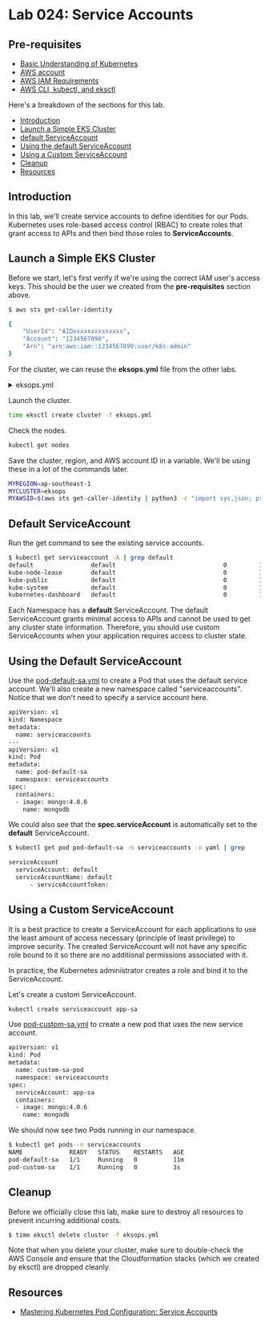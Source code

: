 # Lab 024: Service Accounts


## Pre-requisites

- [Basic Understanding of Kubernetes](../../README.md#kubernetes)
- [AWS account](../../pages/01-Pre-requisites/labs-optional-tools/README.md#create-an-aws-account)
- [AWS IAM Requirements](../../pages/01-Pre-requisites/labs-optional-tools/01-AWS-IAM-requirements.md)
- [AWS CLI, kubectl, and eksctl](../../pages/01-Pre-requisites/labs-kubernetes-pre-requisites/README.md#install-cli-tools) 

Here's a breakdown of the sections for this lab.

- [Introduction](#introduction)
- [Launch a Simple EKS Cluster](#launch-a-simple-eks-cluster)
- [default ServiceAccount](#default-serviceaccount)
- [Using the default ServiceAccount](#using-the-default-serviceaccount)
- [Using a Custom ServiceAccount](#using-a-custom-serviceaccount)
- [Cleanup](#cleanup)
- [Resources](#resources)


## Introduction

In this lab, we'll create service accounts to define identities for our Pods. Kubernetes uses role-based access control (RBAC) to create roles that grant access to APIs and then bind those roles to **ServiceAccounts**.

## Launch a Simple EKS Cluster

Before we start, let's first verify if we're using the correct IAM user's access keys. This should be the user we created from the **pre-requisites** section above.

```bash
$ aws sts get-caller-identity 
```
```bash
{
    "UserId": "AIDxxxxxxxxxxxxxx",
    "Account": "1234567890",
    "Arn": "arn:aws:iam::1234567890:user/k8s-admin"
} 
```

For the cluster, we can reuse the **eksops.yml** file from the other labs.

<details><summary> eksops.yml </summary>
 
```bash
apiVersion: eksctl.io/v1alpha5
# apiVersion: client.authentication.k8s.io/v1beta1
kind: ClusterConfig

metadata:
    version: "1.23"
    name: eksops
    region: ap-southeast-1 
nodeGroups:
    -   name: ng-dover
        instanceType: t3.large
        minSize: 1
        maxSize: 5
        desiredCapacity: 3
        ssh: 
            publicKeyName: "k8s-kp"
```
 
</details>

Launch the cluster.

```bash
time eksctl create cluster -f eksops.yml 
```

Check the nodes.

```bash
kubectl get nodes 
```

Save the cluster, region, and AWS account ID in a variable. We'll be using these in a lot of the commands later.

```bash
MYREGION=ap-southeast-1
MYCLUSTER=eksops 
MYAWSID=$(aws sts get-caller-identity | python3 -c "import sys,json; print (json.load(sys.stdin)['Account'])")
```



## Default ServiceAccount 

Run the get command to see the existing service accounts.

```bash
$ kubectl get serviceaccount -A | grep default
default                default                              0         137d
kube-node-lease        default                              0         137d
kube-public            default                              0         137d
kube-system            default                              0         137d
kubernetes-dashboard   default                              0         137d
```

Each Namespace has a **default** ServiceAccount. The default ServiceAccount grants minimal access to APIs and cannot be used to get any cluster state information. Therefore, you should use custom ServiceAccounts when your application requires access to cluster state.


## Using the Default ServiceAccount 

Use the [pod-default-sa.yml](./pod-default-sa.yml) to create a Pod that uses the default service account. We'll also create a new namespace called "serviceaccounts". Notice that we don't need to specify a service account here.

```bash
apiVersion: v1
kind: Namespace
metadata:
  name: serviceaccounts
---
apiVersion: v1
kind: Pod
metadata:
  name: pod-default-sa 
  namespace: serviceaccounts
spec:
  containers:
  - image: mongo:4.0.6
    name: mongodb
```


We could also see that the **spec.serviceAccount** is automatically set to the **default** ServiceAccount.

```bash
$ kubectl get pod pod-default-sa -n serviceaccounts -o yaml | grep 

serviceAccount
  serviceAccount: default
  serviceAccountName: default
      - serviceAccountToken:
```

## Using a Custom ServiceAccount 

It is a best practice to create a ServiceAccount for each applications to use the least amount of access necessary (principle of least privilege) to improve security. The created ServiceAccount will not have any specific role bound to it so there are no additional permissions associated with it. 

In practice, the  Kubernetes administrator creates a role and bind it to the ServiceAccount.

Let's create a custom ServiceAccount. 

```bash
kubectl create serviceaccount app-sa  
```

Use [pod-custom-sa.yml](./pod-custom-sa.yml) to create a new pod that uses the new service account. 

```bash
apiVersion: v1
kind: Pod
metadata:
  name: custom-sa-pod 
  namespace: serviceaccounts
spec:
  serviceAccount: app-sa
  containers:
  - image: mongo:4.0.6
    name: mongodb
```

We should now see two Pods running in our namespace.

```bash
$ kubectl get pods -n serviceaccounts 
NAME             READY   STATUS    RESTARTS   AGE
pod-default-sa   1/1     Running   0          11m 
pod-custom-sa    1/1     Running   0          3s 
```

## Cleanup 

Before we officially close this lab, make sure to destroy all resources to prevent incurring additional costs.

```bash
$ time eksctl delete cluster -f eksops.yml
```

Note that when you delete your cluster, make sure to double-check the AWS Console and ensure that the Cloudformation stacks (which we created by eksctl) are dropped cleanly.

## Resources

- [Mastering Kubernetes Pod Configuration: Service Accounts](https://cloudacademy.com/lab/mastering-kubernetes-pod-configuration-service-accounts/)